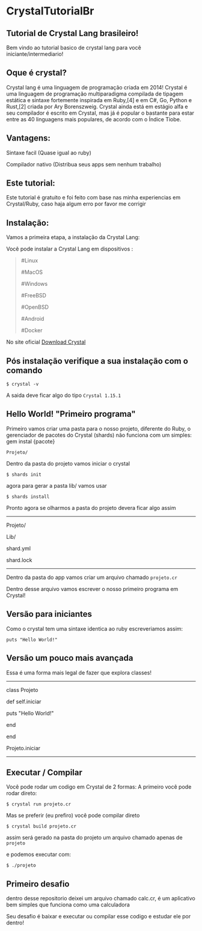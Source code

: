 # CrystalTutorialBr
## Tutorial de Crystal Lang brasileiro!
Bem vindo ao tutorial basico de crystal lang para você iniciante/intermediario!

## Oque é crystal?
Crystal lang é uma linguagem de programação criada em 2014!
Crystal é uma linguagem de programação multiparadigma compilada de tipagem estática e sintaxe fortemente inspirada em Ruby,[4] e em C#, Go, Python e Rust,[2] criada por Ary Borenszweig. Crystal ainda está em estágio alfa e seu compilador é escrito em Crystal, mas já é popular o bastante para estar entre as 40 linguagens mais populares, de acordo com o Índice Tiobe.

## Vantagens:
Sintaxe facil (Quase igual ao ruby)

Compilador nativo (Distribua seus apps sem nenhum trabalho)

## Este tutorial:
Este tutorial é gratuito e foi feito com base nas minha experiencias em Crystal/Ruby, caso haja algum erro por favor me corrigir

## Instalação:
Vamos a primeira etapa, a instalação da Crystal Lang:

Você pode instalar a Crystal Lang em dispositivos :
> #Linux
> 
> #MacOS
> 
> #Windows
> 
> #FreeBSD
> 
> #OpenBSD
> 
> #Android
> 
> #Docker

No site oficial [Download Crystal](https://crystal-lang.org/install/)

## Pós instalação verifique a sua instalação com o comando

``$ crystal -v``

A saida deve ficar algo do tipo ``Crystal 1.15.1``

## Hello World! "Primeiro programa"
Primeiro vamos criar uma pasta para o nosso projeto, diferente do Ruby, o gerenciador de pacotes do Crystal (shards) não funciona com um simples: gem instal {pacote}

``
Projeto/
``

Dentro da pasta do projeto vamos iniciar o crystal

``$ shards init``

agora para gerar a pasta lib/ vamos usar

``$ shards install``

Pronto agora se olharmos a pasta do projeto devera ficar algo assim

---------------------------------
Projeto/

  Lib/
  
  shard.yml
  
  shard.lock
  
-------------------------------------

Dentro da pasta do app vamos criar um arquivo chamado ``projeto.cr``

Dentro desse arquivo vamos escrever o nosso primeiro programa em Crystal!

## Versão para iniciantes
Como o crystal tem uma sintaxe identica ao ruby escreveriamos assim:

``puts "Hello World!"``

## Versão um pouco mais avançada
Essa é uma forma mais legal de fazer que explora classes!

----------------------------------

class Projeto

  def self.iniciar
 
   puts "Hello World!"
   
  end
  
end

Projeto.iniciar

-----------------------------------

## Executar / Compilar
Você pode rodar um codigo em Crystal de 2 formas: A primeiro você pode rodar direto:

``$ crystal run projeto.cr``

Mas se preferir (eu prefiro) você pode compilar direto

``$ crystal build projeto.cr``

assim será gerado na pasta do projeto um arquivo chamado apenas de ``projeto``

e podemos executar com:

``$ ./projeto``


## Primeiro desafio
dentro desse repositorio deixei um arquivo chamado calc.cr, é um aplicativo bem simples que funciona como uma calculadora

Seu desafio é baixar e executar ou compilar esse codigo e estudar ele por dentro!
